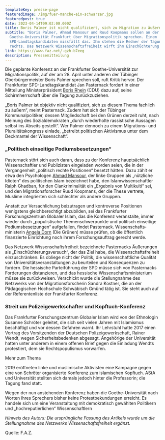 ```yaml
---
templateKey: presse-page
featuredimage: /img/fuer-manche-ein-schwarzer.jpg
featuredpost: true
date: 2023-04-14T09:02:00.000Z
title: Boris Palmer ist nicht qualifiziert, sich zu Migration zu äußern
subtitle: "Boris Palmer, Ahmad Mansour und Ruud Koopmans sollen an der
  Goethe-Universität Frankfurt über Migrationspolitik sprechen. Einem
  SPD-Landtagskandidaten missfällt das. Ihm stehen die Redner der Tagung zu weit
  rechts. Das Netzwerk Wissenschaftsfreiheit wirft ihm Einschüchterung vor. "
link: https://www.faz.net/-gzh-b7eeg
description: Pressemitteilung
---
```

Die geplante Konferenz an der Frankfurter Goethe-Universität zur Migrationspolitik, auf der am 28. April unter anderen der Tübinger Oberbürgermeister Boris Palmer sprechen soll, ruft Kritik hervor. Der Frankfurter SPD-Landtagskandidat Jan Pasternack fordert in einer Mitteilung Ministerpräsident [Boris Rhein](https://www.faz.net/aktuell/rhein-main/thema/boris-rhein "Boris Rhein") (CDU) dazu auf, seine Schirmherrschaft über die Tagung zurückzuziehen.

„Boris Palmer ist objektiv nicht qualifiziert, sich zu diesem Thema fachlich zu äußern“, meint Pasternack. Zudem hat sich der Tübinger Kommunalpolitiker, dessen Mitgliedschaft bei den Grünen derzeit ruht, nach Meinung des Sozialdemokraten „durch wiederholte rassistische Aussagen selbst ins Abseits gestellt“. Wer Palmer dennoch zu einem Migrations- und Pluralitätskongress einlade, „betreibt politischen Aktivismus unter dem Deckmantel der Wissenschaft“.

### „Politisch einseitige Podiumsbesetzungen“

Pasternack stört sich auch daran, dass zu der Konferenz hauptsächlich Wissenschaftler und Publizisten eingeladen worden seien, die in der Vergangenheit „politisch rechte Positionen“ besetzt hätten. Dazu zählt er etwa den Psychologen [Ahmad Mansour](https://www.faz.net/aktuell/politik/thema/ahmad-mansour "Ahmad Mansour"), der linke Gruppen als „nützliche Idioten“ des politischen Islam bezeichnet habe, den Islamwissenschaftler Ralph Ghadban, für den Clankriminalität ein „Ergebnis von Multikulti“ sei, und den Migrationsforscher Ruud Koopmans, der die These vertrete, Muslime integrierten sich schlechter als andere Gruppen.

Anstatt zur Versachlichung beizutragen und kontroverse Positionen wenigstens gleichberechtigt abzubilden, sei das Frankfurter Forschungszentrum Globaler Islam, das die Konferenz veranstalte, immer wieder durch „populistische Themenschwerpunkte und politisch einseitige Podiumsbesetzungen“ aufgefallen, findet Pasternack. Wissenschafts­ministerin [Angela Dorn](https://www.faz.net/aktuell/rhein-main/thema/angela-dorn "Angela Dorn") (Die Grünen) müsse prüfen, ob die öffentlich finanzierte Einrichtung noch ihrem Forschungsauftrag gerecht werde.

Das Netzwerk Wissenschaftsfreiheit bezeichnete Pasternacks Äußerungen als „Einschüchterungsversuch“, der das Ziel habe, die Wissenschaftsfreiheit einzuschränken. Es obliege nicht der Politik, die wissenschaftliche Qualität von Universitätsveranstaltungen zu beurteilen und Konsequenzen zu fordern. Die hessische Parteiführung der SPD müsse sich von Pasternacks Forderungen distanzieren, und das hessische Wissenschaftsministerium müsse sie zurückweisen. Verschickt wurde die Stellungnahme des Netzwerks von der Migrationsforscherin Sandra Kostner, die an der Pädagogischen Hochschule Schwäbisch Gmünd tätig ist. Sie steht auch auf der Referentenliste der Frankfurter Konferenz.

### Streit um Polizeigewerkschafter und Kopftuch-Konferenz

Das Frankfurter Forschungszentrum Globaler Islam wird von der Ethnologin Susanne Schröter geleitet, die sich seit vielen Jahren mit Islamismus beschäftigt und vor dessen Gefahren warnt. Ihr Lehrstuhl hatte 2017 einen Vortrag des Vorsitzenden der Deutschen Polizeigewerkschaft, Rainer Wendt, wegen Sicherheitsbedenken abgesagt. Angehörige der Universität hatten unter anderem in einem offenen Brief gegen die Einladung Wendts protestiert, dem sie Rechtspopulismus vorwarfen.

Mehr zum Thema

2019 eröffneten linke und muslimische Aktivisten eine Kampagne gegen eine von Schröter organisierte Konferenz zum islamischen Kopftuch. AStA und Universität stellten sich damals jedoch hinter die Professorin; die Tagung fand statt.

Wegen der nun anstehenden Konferenz haben die Goethe-Universität nach Worten ihres Sprechers bisher keine Protestbekundungen erreicht. Es handele sich um eine Veranstaltung mit demokratisch gewählten Politikern und „hochreputierlichen“ Wissenschaftlern



*Hinweis des Autors: Die ursprüngliche Fassung des Artikels wurde um die Stellungnahme des Netzwerks Wissenschaftsfreiheit ergänzt.*

Quelle: F.A.Z.